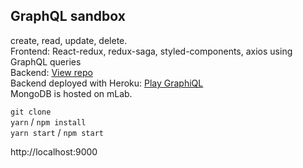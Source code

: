 ## GraphQL sandbox

create, read, update, delete.  
Frontend: React-redux, redux-saga, styled-components, axios using GraphQL queries  
Backend: [View repo](https://github.com/epixfails/Express-GraphQL)  
Backend deployed with Heroku: [Play GraphiQL](https://damp-earth-31682.herokuapp.com/api)  
MongoDB is hosted on mLab.  

`git clone`  
`yarn` / `npm install`  
`yarn start` / `npm start`  

http://localhost:9000
